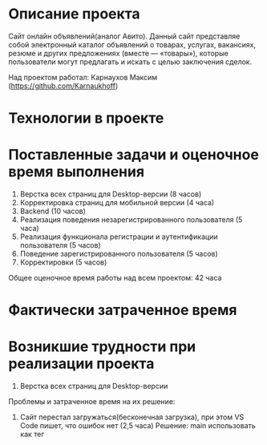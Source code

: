 # Описание проекта
Сайт онлайн объявлений(аналог Авито). 
Данный сайт представляе собой электронный каталог объявлений о товарах, услугах, вакансиях, резюме и других предложениях (вместе — «товары»), которые пользователи могут предлагать и искать с целью заключения сделок.

Над проектом работал: Карнаухов Максим (https://github.com/Karnaukhoff)
# Технологии в проекте

# Поставленные задачи и оценочное время выполнения
1. Верстка всех страниц для Desktop-версии (8 часов)
2. Корректировка страниц для мобильной версии (4 часа)
3. Backend (10 часов)
4. Реализация поведения незарегистрированного пользователя (5 часа)
5. Реализация функционала регистрации и аутентификации пользователя (5 часов)
6. Поведение зарегистрированного пользователя (5 часов)
7. Корректировки (5 часов)

Общее оценочное время работы над всем проектом: 42 часа
# Фактически затраченное время

# Возникшие трудности при реализации проекта
1. Верстка всех страниц для Desktop-версии

Проблемы и затраченное время на их решение:
1. Сайт перестал загружаться(бесконечная загрузка), при этом VS Code пишет, что ошибок нет (2,5 часа)
Решение: main использовать как тег
